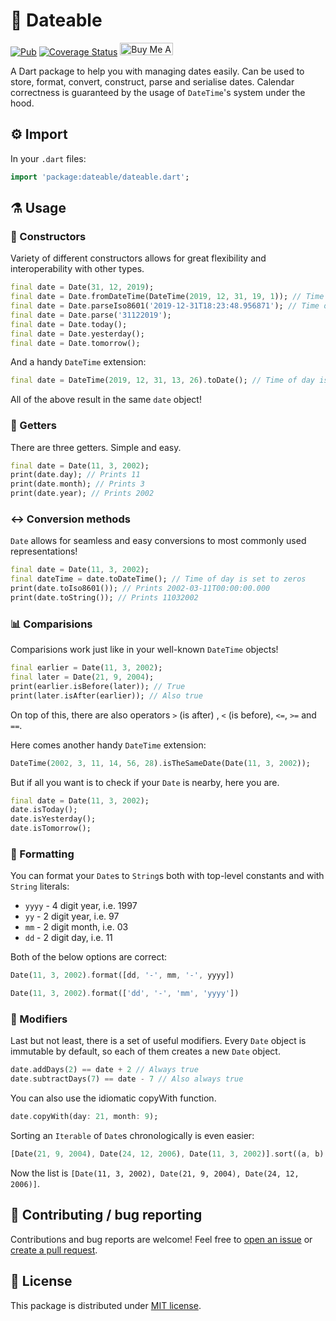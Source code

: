 # 📆 Dateable

[![Pub](https://img.shields.io/pub/v/dateable.svg)](https://pub.dartlang.org/packages/dateable)
[![Coverage Status](https://coveralls.io/repos/github/SugaR256/dateable/badge.svg?branch=master)](https://coveralls.io/github/SugaR256/dateable?branch=master)
<a href="https://www.buymeacoffee.com/jakubkrapiec" target="_blank"><img src="https://cdn.buymeacoffee.com/buttons/default-blue.png" alt="Buy Me A Coffee" height="20"  width="85" style="height: 20px !important;width: 85px !important;"></a>

A Dart package to help you with managing dates easily. Can be used to store, format, convert, construct, parse and serialise dates. Calendar correctness is guaranteed by the usage of `DateTime`'s system under the hood.

## ⚙️ Import

In your `.dart` files:

```dart
import 'package:dateable/dateable.dart';
```

## ⚗️ Usage

### 👷 Constructors

Variety of different constructors allows for great flexibility and interoperability with other types.

```dart
final date = Date(31, 12, 2019);
final date = Date.fromDateTime(DateTime(2019, 12, 31, 19, 1)); // Time of day is truncated
final date = Date.parseIso8601('2019-12-31T18:23:48.956871'); // Time of day is truncated
final date = Date.parse('31122019');
final date = Date.today();
final date = Date.yesterday();
final date = Date.tomorrow();
```

And a handy `DateTime` extension:

```dart
final date = DateTime(2019, 12, 31, 13, 26).toDate(); // Time of day is truncated
```

All of the above result in the same `date` object!

### 📅 Getters

There are three getters. Simple and easy.

```dart
final date = Date(11, 3, 2002);
print(date.day); // Prints 11
print(date.month); // Prints 3
print(date.year); // Prints 2002
```

### ↔️ Conversion methods

`Date` allows for seamless and easy conversions to most commonly used representations!

```dart
final date = Date(11, 3, 2002);
final dateTime = date.toDateTime(); // Time of day is set to zeros
print(date.toIso8601()); // Prints 2002-03-11T00:00:00.000
print(date.toString()); // Prints 11032002
```

### 📊 Comparisions

Comparisions work just like in your well-known `DateTime` objects!

```dart
final earlier = Date(11, 3, 2002);
final later = Date(21, 9, 2004);
print(earlier.isBefore(later)); // True
print(later.isAfter(earlier)); // Also true
```

On top of this, there are also operators `>` (is after) , `<` (is before), `<=`, `>=` and `==`.

Here comes another handy `DateTime` extension:

```dart
DateTime(2002, 3, 11, 14, 56, 28).isTheSameDate(Date(11, 3, 2002));
```

But if all you want is to check if your `Date` is nearby, here you are.

```dart
final date = Date(11, 3, 2002);
date.isToday();
date.isYesterday();
date.isTomorrow();
```

### 📰 Formatting

You can format your `Date`s to `String`s both with top-level constants and with `String` literals:

- `yyyy` - 4 digit year, i.e. 1997
- `yy` - 2 digit year, i.e. 97
- `mm` - 2 digit month, i.e. 03
- `dd` - 2 digit day, i.e. 11

Both of the below options are correct:

```dart
Date(11, 3, 2002).format([dd, '-', mm, '-', yyyy])
```

```dart
Date(11, 3, 2002).format(['dd', '-', 'mm', 'yyyy'])
```

### 🔨 Modifiers

Last but not least, there is a set of useful modifiers. Every `Date` object is immutable by default, so each of them creates a new `Date` object.

```dart
date.addDays(2) == date + 2 // Always true
date.subtractDays(7) == date - 7 // Also always true
```

You can also use the idiomatic copyWith function.

```dart
date.copyWith(day: 21, month: 9);
```

Sorting an `Iterable` of `Date`s chronologically is even easier:

```dart
[Date(21, 9, 2004), Date(24, 12, 2006), Date(11, 3, 2002)].sort((a, b) => a.compareTo(b));
```

Now the list is `[Date(11, 3, 2002), Date(21, 9, 2004), Date(24, 12, 2006)]`.

## 🐛 Contributing / bug reporting

Contributions and bug reports are welcome! Feel free to [open an issue](https://github.com/SugaR256/dateable/issues) or [create a pull request](https://github.com/SugaR256/dateable/pulls).

## 📖 License

This package is distributed under [MIT license](https://github.com/SugaR256/dateable/blob/master/LICENSE).
